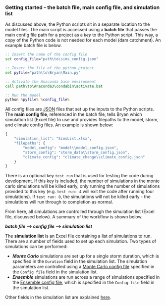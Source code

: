 ### Getting started - the batch file,  main config file, and simulation list
As discussed above, the Python scripts sit in a separate location to the model files. The main script is accessed using a **batch file** that passes the main config file path for a project as a *key* to the Python script. This way, a copy of the Python code is not needed for each model (dam catchment). An example batch file is below.
```bat
:: Insert the name of the config file
set config_file="path\to\sims_config.json"

:: Insert the file of the python project
set pyfile="path\to\Bryan\Main.py"

:: Activate the Anaconda base environment
call path\to\Anaconda3\condabin\activate.bat

:: Run the model
python %pyfile% %config_file%
```
All config files are [JSON](config/json_files.md.html) files that set up the inputs to the Python scripts. The **main config file**, referenced in the batch file, tells Bryan which simulation list (Excel file) to use and provides filepaths to the model, storm, and climate config files. An example is shown below:

```python
{
    "simulation_list": "SimsList.xlsx",
	"filepaths": {
		"model_config": "model\\model_config.json",
		"storm_config": "storm_data\\storm_config.json",
		"climate_config": "climate_change\\climate_config.json"
	}
}
```
There is an optional key ```test run``` that is used for testing the code during development. If this key is included, the number of simulations in the monte carlo simulations will be killed early, only running the number of simulations provided to this key (e.g. ```test run: 4``` will exit the code after running four simulations). If ```test run: 0```, the simulations will not be killed early - the simulations will run through to completion as normal.  

From here, all simulations are controlled through the simulation list (Excel file, discussed below). A summary of the workflow is shown below. 

***batch file --> config file --> simulation list***

The **simulation list** is an Excel file containing a list of simulations to run. There are a number of fields used to set up each simulation. Two types of simulations can be performed:

- ***Monte Carlo*** simulations are set up for a single storm duration, which is specified in the ```Duration``` field in the simulation list. The simulation parameters are controlled using a [Monte Carlo config file](SubDocs/MonteCarloConfig.md.html) specified in the ```Config file``` field in the simulation list. 
- ***Ensemble*** simulations are run across a range of simulations specified in the [Ensemble config file](SubDocs/EnsembleConfig.md.html), which is specified in the ```Config file``` field in the simulation list. 

Other fields in the simulation list are explained [here](sim_list.md.html). 